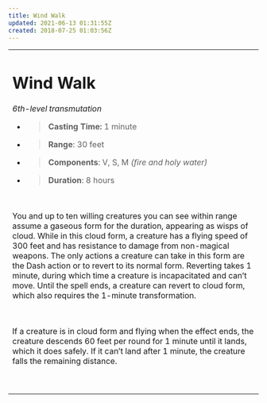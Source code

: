 ```yaml
---
title: Wind Walk
updated: 2021-06-13 01:31:55Z
created: 2018-07-25 01:03:56Z
---
```


<table><tbody><tr class="odd"><td><h1 id="wind-walk"><strong>Wind Walk</strong></h1><p><em>6th-level transmutation</em></p><ul><li><blockquote><p><strong>Casting Time:</strong> 1 minute</p></blockquote></li><li><blockquote><p><strong>Range</strong>: 30 feet</p></blockquote></li><li><blockquote><p><strong>Components</strong>: V, S, M <em>(fire and holy water)</em></p></blockquote></li><li><blockquote><p><strong>Duration</strong>: 8 hours</p></blockquote></li></ul><p> </p><p>You and up to ten willing creatures you can see within range assume a gaseous form for the duration, appearing as wisps of cloud. While in this cloud form, a creature has a flying speed of 300 feet and has resistance to damage from non-magical weapons. The only actions a creature can take in this form are the Dash action or to revert to its normal form. Reverting takes 1 minute, during which time a creature is incapacitated and can’t move. Until the spell ends, a creature can revert to cloud form, which also requires the 1-minute transformation.</p><p> </p><p>If a creature is in cloud form and flying when the effect ends, the creature descends 60 feet per round for 1 minute until it lands, which it does safely. If it can’t land after 1 minute, the creature falls the remaining distance.</p><p> </p></td></tr></tbody></table>
